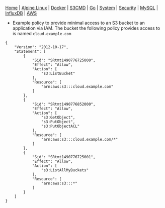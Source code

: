 [Home](../) | [Alpine Linux](../alpine-linux/) | [Docker](../docker/) | [S3CMD](../s3cmd/) | [Go](../go/) | [System](../system/) | [Security](../security/) | [MySQL](../mysql/) | [InfluxDB](../influxdb/) | [AWS](../)


- Example policy to provide minimal access to an S3 bucket to an application via IAM. The bucket the following policy provides access to is named ```cloud.example.com```

```
{
    "Version": "2012-10-17",
    "Statement": [
        {
            "Sid": "SRtmt1490776725000",
            "Effect": "Allow",
            "Action": [
                "s3:ListBucket"
            ],
            "Resource": [
                "arn:aws:s3:::cloud.example.com"
            ]
        },
        {
            "Sid": "SRtmt1490776852000",
            "Effect": "Allow",
            "Action": [
                "s3:GetObject",
                "s3:PutObject",
                "s3:PutObjectACL"
            ],
            "Resource": [
                "arn:aws:s3:::cloud.example.com/*"
            ]
        },
        {
            "Sid": "SRtmt1490776725001",
            "Effect": "Allow",
            "Action": [
                "s3:ListAllMyBuckets"
            ],
            "Resource": [
                "arn:aws:s3:::*"
            ]
        }
    ]
}
```